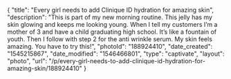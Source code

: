 {
    "title": "Every girl needs to add Clinique ID hydration for amazing skin",
    "description": "This is part of my new morning routine. This jelly has my skin glowing and keeps me looking young. When I tell my customers I’m a mother of 3 and have a child graduating high school. It’s like a fountain of youth. Then I follow with step 2 for the anti wrinkle serum. My skin feels amazing. You have to try this!",
    "photoId": "188924410",
    "date_created": "1545215867",
    "date_modified": "1546466801",
    "type": "captivate",
    "layout": "photo",
    "url": "\/p\/every-girl-needs-to-add-clinique-id-hydration-for-amazing-skin\/188924410"
}